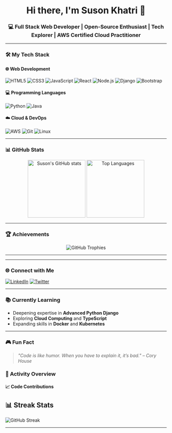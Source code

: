 <h1 align="center">Hi there, I'm Suson Khatri 👋</h1>
<h3 align="center">💻 Full Stack Web Developer | Open-Source Enthusiast | Tech Explorer | AWS Certified Cloud Practitioner</h3>

---

### 🛠️ My Tech Stack

#### 🌐 Web Development
![HTML5](https://img.shields.io/badge/HTML5-E34F26?style=flat-square&logo=html5&logoColor=white)
![CSS3](https://img.shields.io/badge/CSS3-1572B6?style=flat-square&logo=css3&logoColor=white)
![JavaScript](https://img.shields.io/badge/JavaScript-F7DF1E?style=flat-square&logo=javascript&logoColor=black)
![React](https://img.shields.io/badge/React-61DAFB?style=flat-square&logo=react&logoColor=black)
![Node.js](https://img.shields.io/badge/Node.js-339933?style=flat-square&logo=node.js&logoColor=white)
![Django](https://img.shields.io/badge/Django-092E20?style=flat-square&logo=django&logoColor=white)
![Bootstrap](https://img.shields.io/badge/Bootstrap-7952B3?style=flat-square&logo=bootstrap&logoColor=white)

#### 💻 Programming Languages
![Python](https://img.shields.io/badge/Python-3776AB?style=flat-square&logo=python&logoColor=white)
![Java](https://img.shields.io/badge/Java-007396?style=flat-square&logo=java&logoColor=white)

#### ☁️ Cloud & DevOps
![AWS](https://img.shields.io/badge/AWS-232F3E?style=flat-square&logo=amazon-aws&logoColor=white)
![Git](https://img.shields.io/badge/Git-F05032?style=flat-square&logo=git&logoColor=white)
![Linux](https://img.shields.io/badge/Linux-FCC624?style=flat-square&logo=linux&logoColor=black)

---

### 📊 GitHub Stats
<div align="center">
    <img src="https://github-readme-stats.vercel.app/api?username=KhatriSuson&show_icons=true&theme=radical" alt="Suson's GitHub stats" height="180"/>
    <img src="https://github-readme-stats.vercel.app/api/top-langs/?username=KhatriSuson&layout=compact&theme=radical" alt="Top Languages" height="180"/>
</div>

---

### 🏆 Achievements
<div align="center">
    <img src="https://github-profile-trophy.vercel.app/?username=KhatriSuson&theme=onedark&no-frame=true&column=3" alt="GitHub Trophies"/>
</div>

---



---

### 🌐 Connect with Me
[![LinkedIn](https://img.shields.io/badge/LinkedIn-0A66C2?style=flat-square&logo=linkedin&logoColor=white)](https://www.linkedin.com/in/sushan-khatri-959248259/)
[![Twitter](https://img.shields.io/badge/Twitter-1DA1F2?style=flat-square&logo=twitter&logoColor=white)](https://twitter.com/your-profile)

---

### 📚 Currently Learning
- Deepening expertise in **Advanced Python Django**
- Exploring **Cloud Computing** and **TypeScript**
- Expanding skills in **Docker** and **Kubernetes**

---

### 🎮 Fun Fact
> _"Code is like humor. When you have to explain it, it’s bad." – Cory House_


### 📝 Activity Overview

#### 📈 Code Contributions


## 📊 Streak Stats

![GitHub Streak](https://github-readme-streak-stats.herokuapp.com/?user=KhatriSuson&theme=radical&hide_border=true)


<hr>
<!--
**KhatriSuson/KhatriSuson** is a ✨ special ✨ repository because its `README.md` appears on your GitHub profile. 
-->

